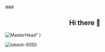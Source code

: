         
###<h2 align="center">Hi there 👋</h2>
![MasterHead](https://images.unsplash.com/photo-1484417894907-623942c8ee29?ixlib=rb-4.0.3&ixid=MnwxMjA3fDB8MHxwaG90by1wYWdlfHx8fGVufDB8fHx8&auto=format&fit=crop&w=1632&q=80)" )

<p><img align="center" src="https://streak-stats.demolab.com?user=lokesh-5050" alt="lokesh-5050" /></p>


